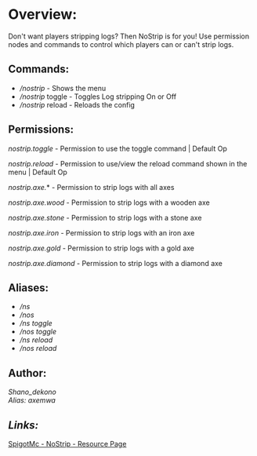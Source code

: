 # Overview: 
Don't want players stripping logs? Then NoStrip is for you! 
Use permission nodes and commands to control which players can or can't strip logs.

## Commands:
- */nostrip* - Shows the menu
- */nostrip* toggle - Toggles Log stripping On or Off
- */nostrip* reload - Reloads the config

## Permissions:
*nostrip.toggle* - Permission to use the toggle command | Default Op

*nostrip.reload* - Permission to use/view the reload command shown in the menu | Default Op

*nostrip.axe.** - Permission to strip logs with all axes

*nostrip.axe.wood* - Permission to strip logs with a wooden axe

*nostrip.axe.stone* - Permission to strip logs with a stone axe

*nostrip.axe.iron* - Permission to strip logs with an iron axe

*nostrip.axe.gold* - Permission to strip logs with a gold axe

*nostrip.axe.diamond* - Permission to strip logs with a diamond axe

## Aliases:

- */ns*
- */nos*
- */ns toggle*
- */nos toggle*
- */ns reload*
- */nos reload*

## Author:

*Shano_dekono*  
*Alias: axemwa*

## *Links:*
[SpigotMc - NoStrip - Resource Page](https://www.spigotmc.org/resources/nostrip-mc-1-13.61574/)
